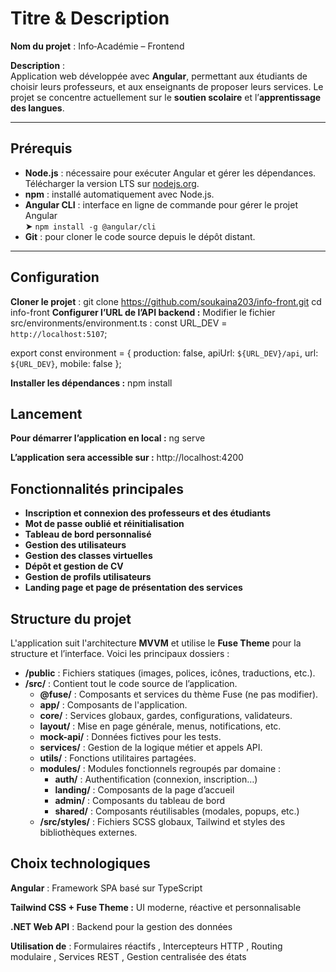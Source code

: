 # Titre & Description

**Nom du projet** : Info‑Académie – Frontend

**Description** :  
Application web développée avec **Angular**, permettant aux étudiants de choisir leurs professeurs, et aux enseignants de proposer leurs services. Le projet se concentre actuellement sur le **soutien scolaire** et l’**apprentissage des langues**.

---

## Prérequis

- **Node.js** : nécessaire pour exécuter Angular et gérer les dépendances. Télécharger la version LTS sur [nodejs.org](https://nodejs.org/).
- **npm** : installé automatiquement avec Node.js.
- **Angular CLI** : interface en ligne de commande pour gérer le projet Angular  
  ➤ `npm install -g @angular/cli`
- **Git** : pour cloner le code source depuis le dépôt distant.

---

## Configuration

**Cloner le projet** :
git clone https://github.com/soukaina203/info-front.git
cd info-front
**Configurer l’URL de l’API backend :**
Modifier le fichier src/environments/environment.ts :
const URL_DEV = `http://localhost:5107`;

export const environment = {
  production: false,
  apiUrl: `${URL_DEV}/api`,
  url: `${URL_DEV}`,
  mobile: false
};

**Installer les dépendances :**
npm install
## Lancement
**Pour démarrer l’application en local :**
ng serve

**L’application sera accessible sur :**
http://localhost:4200

## Fonctionnalités principales

- **Inscription et connexion des professeurs et des étudiants**  
- **Mot de passe oublié et réinitialisation**  
- **Tableau de bord personnalisé**  
- **Gestion des utilisateurs**  
- **Gestion des classes virtuelles**  
- **Dépôt et gestion de CV**  
- **Gestion de profils utilisateurs**  
- **Landing page et page de présentation des services**


## Structure du projet

L'application suit l'architecture **MVVM** et utilise le **Fuse Theme** pour la structure et l’interface. Voici les principaux dossiers :

- **/public** : Fichiers statiques (images, polices, icônes, traductions, etc.).
- **/src/** : Contient tout le code source de l’application.
  - **@fuse/** : Composants et services du thème Fuse (ne pas modifier).
  - **app/** : Composants de l'application.
  - **core/** : Services globaux, gardes, configurations, validateurs.
  - **layout/** : Mise en page générale, menus, notifications, etc.
  - **mock-api/** : Données fictives pour les tests.
  - **services/** : Gestion de la logique métier et appels API.
  - **utils/** : Fonctions utilitaires partagées.
  - **modules/** : Modules fonctionnels regroupés par domaine :
    - **auth/** : Authentification (connexion, inscription…)
    - **landing/** : Composants de la page d’accueil
    - **admin/** : Composants du tableau de bord
    - **shared/** : Composants réutilisables (modales, popups, etc.)
  - **/src/styles/** : Fichiers SCSS globaux, Tailwind et styles des bibliothèques externes.


## Choix technologiques
**Angular** : Framework SPA basé sur TypeScript

**Tailwind CSS + Fuse Theme :** UI moderne, réactive et personnalisable

**.NET Web API** : Backend pour la gestion des données

**Utilisation de** : Formulaires réactifs , Intercepteurs HTTP , Routing modulaire , Services REST , Gestion centralisée des états


